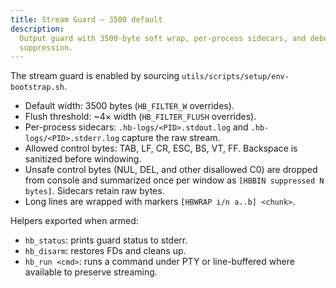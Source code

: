 ```yaml
---
title: Stream Guard — 3500 default
description:
  Output guard with 3500-byte soft wrap, per-process sidecars, and debounced
  suppression.
---
```


The stream guard is enabled by sourcing `utils/scripts/setup/env-bootstrap.sh`.

- Default width: 3500 bytes (`HB_FILTER_W` overrides).
- Flush threshold: ~4× width (`HB_FILTER_FLUSH` overrides).
- Per-process sidecars: `.hb-logs/<PID>.stdout.log` and `.hb-logs/<PID>.stderr.log` capture the raw
  stream.
- Allowed control bytes: TAB, LF, CR, ESC, BS, VT, FF. Backspace is sanitized before windowing.
- Unsafe control bytes (NUL, DEL, and other disallowed C0) are dropped from console and summarized
  once per window as `[HBBIN suppressed N bytes]`. Sidecars retain raw bytes.
- Long lines are wrapped with markers `[HBWRAP i/n a..b] <chunk>`.

Helpers exported when armed:

- `hb_status`: prints guard status to stderr.
- `hb_disarm`: restores FDs and cleans up.
- `hb_run <cmd>`: runs a command under PTY or line-buffered where available to preserve streaming.
